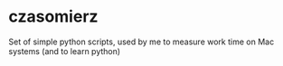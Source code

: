 # czasomierz

Set of simple python scripts, used by me to measure work time on Mac systems (and to learn python)
